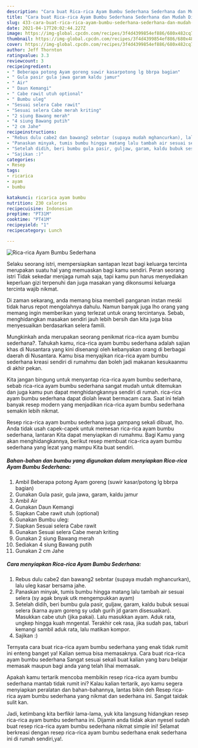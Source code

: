 ```yaml
---
description: "Cara buat Rica-rica Ayam Bumbu Sederhana Sederhana dan Mudah Dibuat"
title: "Cara buat Rica-rica Ayam Bumbu Sederhana Sederhana dan Mudah Dibuat"
slug: 433-cara-buat-rica-rica-ayam-bumbu-sederhana-sederhana-dan-mudah-dibuat
date: 2021-04-17T20:02:44.227Z
image: https://img-global.cpcdn.com/recipes/3f4d4399854ef886/680x482cq70/rica-rica-ayam-bumbu-sederhana-foto-resep-utama.jpg
thumbnail: https://img-global.cpcdn.com/recipes/3f4d4399854ef886/680x482cq70/rica-rica-ayam-bumbu-sederhana-foto-resep-utama.jpg
cover: https://img-global.cpcdn.com/recipes/3f4d4399854ef886/680x482cq70/rica-rica-ayam-bumbu-sederhana-foto-resep-utama.jpg
author: Jeff Thornton
ratingvalue: 3.3
reviewcount: 3
recipeingredient:
- " Beberapa potong Ayam goreng suwir kasarpotong lg bbrpa bagian"
- " Gula pasir gula jawa garam kaldu jamur"
- " Air"
- " Daun Kemangi"
- " Cabe rawit utuh optional"
- " Bumbu uleg"
- "Sesuai selera Cabe rawit"
- "Sesuai selera Cabe merah kriting"
- "2 siung Bawang merah"
- "4 siung Bawang putih"
- "2 cm Jahe"
recipeinstructions:
- "Rebus dulu cabe2 dan bawang2 sebntar (supaya mudah mghancurkan), lalu uleg kasar bersama jahe."
- "Panaskan minyak, tumis bumbu hingga matang lalu tambah air sesuai selera (sy agak bnyak utk mengempukkan ayam)"
- "Setelah didih, beri bumbu gula pasir, guljaw, garam, kaldu bubuk sesuai selera (karna ayam goreng sy udah gurih jd garam disesuaikan). Masukkan cabe utuh (jika pakai). Lalu masukkan ayam. Aduk rata, ungkep hingga kuah mngental. Terakhir cek rasa, jika sudah pas, taburi kemangi sambil aduk rata, lalu matikan kompor."
- "Sajikan :)"
categories:
- Resep
tags:
- ricarica
- ayam
- bumbu

katakunci: ricarica ayam bumbu 
nutrition: 230 calories
recipecuisine: Indonesian
preptime: "PT31M"
cooktime: "PT41M"
recipeyield: "1"
recipecategory: Lunch

---
```



![Rica-rica Ayam Bumbu Sederhana](https://img-global.cpcdn.com/recipes/3f4d4399854ef886/680x482cq70/rica-rica-ayam-bumbu-sederhana-foto-resep-utama.jpg)

Selaku seorang istri, mempersiapkan santapan lezat bagi keluarga tercinta merupakan suatu hal yang memuaskan bagi kamu sendiri. Peran seorang istri Tidak sekedar menjaga rumah saja, tapi kamu pun harus menyediakan keperluan gizi terpenuhi dan juga masakan yang dikonsumsi keluarga tercinta wajib nikmat.

Di zaman  sekarang, anda memang bisa membeli panganan instan meski tidak harus repot mengolahnya dahulu. Namun banyak juga lho orang yang memang ingin memberikan yang terlezat untuk orang tercintanya. Sebab, menghidangkan masakan sendiri jauh lebih bersih dan kita juga bisa menyesuaikan berdasarkan selera famili. 



Mungkinkah anda merupakan seorang penikmat rica-rica ayam bumbu sederhana?. Tahukah kamu, rica-rica ayam bumbu sederhana adalah sajian khas di Nusantara yang kini disenangi oleh kebanyakan orang di berbagai daerah di Nusantara. Kamu bisa menyajikan rica-rica ayam bumbu sederhana kreasi sendiri di rumahmu dan boleh jadi makanan kesukaanmu di akhir pekan.

Kita jangan bingung untuk menyantap rica-rica ayam bumbu sederhana, sebab rica-rica ayam bumbu sederhana sangat mudah untuk ditemukan dan juga kamu pun dapat menghidangkannya sendiri di rumah. rica-rica ayam bumbu sederhana dapat diolah lewat bermacam cara. Saat ini telah banyak resep modern yang menjadikan rica-rica ayam bumbu sederhana semakin lebih nikmat.

Resep rica-rica ayam bumbu sederhana juga gampang sekali dibuat, lho. Anda tidak usah capek-capek untuk memesan rica-rica ayam bumbu sederhana, lantaran Kita dapat menyiapkan di rumahmu. Bagi Kamu yang akan menghidangkannya, berikut resep membuat rica-rica ayam bumbu sederhana yang lezat yang mampu Kita buat sendiri.

<!--inarticleads1-->

##### Bahan-bahan dan bumbu yang digunakan dalam menyiapkan Rica-rica Ayam Bumbu Sederhana:

1. Ambil  Beberapa potong Ayam goreng (suwir kasar/potong lg bbrpa bagian)
1. Gunakan  Gula pasir, gula jawa, garam, kaldu jamur
1. Ambil  Air
1. Gunakan  Daun Kemangi
1. Siapkan  Cabe rawit utuh (optional)
1. Gunakan  Bumbu uleg:
1. Siapkan Sesuai selera Cabe rawit
1. Gunakan Sesuai selera Cabe merah kriting
1. Gunakan 2 siung Bawang merah
1. Sediakan 4 siung Bawang putih
1. Gunakan 2 cm Jahe




<!--inarticleads2-->

##### Cara menyiapkan Rica-rica Ayam Bumbu Sederhana:

1. Rebus dulu cabe2 dan bawang2 sebntar (supaya mudah mghancurkan), lalu uleg kasar bersama jahe.
1. Panaskan minyak, tumis bumbu hingga matang lalu tambah air sesuai selera (sy agak bnyak utk mengempukkan ayam)
1. Setelah didih, beri bumbu gula pasir, guljaw, garam, kaldu bubuk sesuai selera (karna ayam goreng sy udah gurih jd garam disesuaikan). Masukkan cabe utuh (jika pakai). Lalu masukkan ayam. Aduk rata, ungkep hingga kuah mngental. Terakhir cek rasa, jika sudah pas, taburi kemangi sambil aduk rata, lalu matikan kompor.
1. Sajikan :)




Ternyata cara buat rica-rica ayam bumbu sederhana yang enak tidak rumit ini enteng banget ya! Kalian semua bisa memasaknya. Cara buat rica-rica ayam bumbu sederhana Sangat sesuai sekali buat kalian yang baru belajar memasak maupun bagi anda yang telah lihai memasak.

Apakah kamu tertarik mencoba membikin resep rica-rica ayam bumbu sederhana mantab tidak rumit ini? Kalau kalian tertarik, ayo kamu segera menyiapkan peralatan dan bahan-bahannya, lantas bikin deh Resep rica-rica ayam bumbu sederhana yang nikmat dan sederhana ini. Sangat taidak sulit kan. 

Jadi, ketimbang kita berfikir lama-lama, yuk kita langsung hidangkan resep rica-rica ayam bumbu sederhana ini. Dijamin anda tiidak akan nyesel sudah buat resep rica-rica ayam bumbu sederhana nikmat simple ini! Selamat berkreasi dengan resep rica-rica ayam bumbu sederhana enak sederhana ini di rumah sendiri,ya!.

